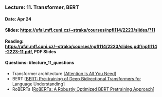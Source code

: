 ### Lecture: 11. Transformer, BERT
#### Date: Apr 24
#### Slides: https://ufal.mff.cuni.cz/~straka/courses/npfl114/2223/slides/?11
#### Reading: https://ufal.mff.cuni.cz/~straka/courses/npfl114/2223/slides.pdf/npfl114-2223-11.pdf, PDF Slides
#### Questions: #lecture_11_questions

- Transformer architecture [[Attention Is All You Need](https://arxiv.org/abs/1706.03762)]
- BERT [[BERT: Pre-training of Deep Bidirectional Transformers for Language Understanding](https://arxiv.org/abs/1810.04805)]
- RoBERTa [[RoBERTa: A Robustly Optimized BERT Pretraining Approach](https://arxiv.org/abs/1907.11692)]
